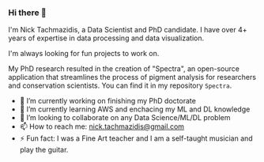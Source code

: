 ### Hi there 👋

I'm Nick Tachmazidis, a Data Scientist and PhD candidate. I have over 4+ years of expertise in data processing and data visualization.

I'm always looking for fun projects to work on.

My PhD research resulted in the creation of "Spectra", an open-source application that streamlines the process of pigment analysis for researchers and conservation scientists. You can find it in my repository `Spectra`.

- 🔭 I’m currently working on finishing my PhD doctorate
- 🌱 I’m currently learning AWS and enchacing my ML and DL knowledge
- 👯 I’m looking to collaborate on any Data Science/ML/DL problem
- 📫 How to reach me: nick.tachmazidis@gmail.com
- ⚡ Fun fact: I was a Fine Art teacher and I am a self-taught musician and play the guitar.
